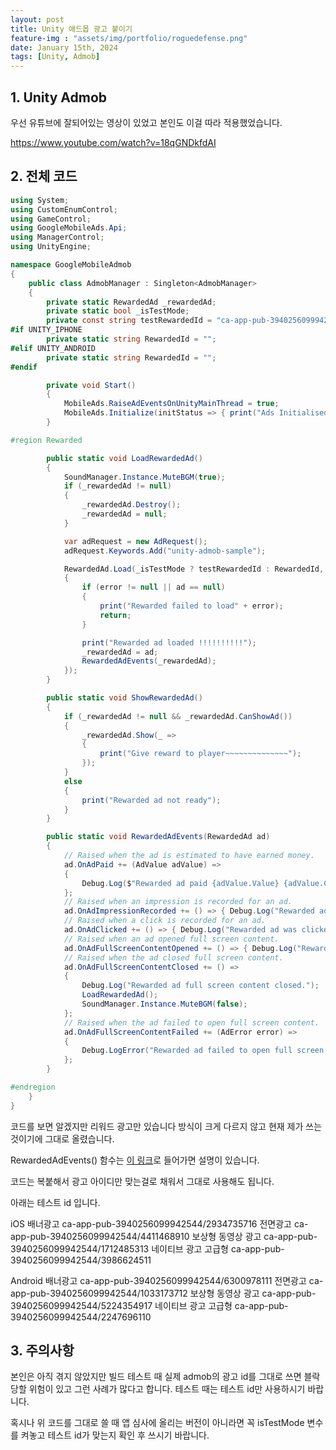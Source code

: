 ```yaml
---
layout: post
title: Unity 애드몹 광고 붙이기
feature-img : "assets/img/portfolio/roguedefense.png"
date: January 15th, 2024
tags: [Unity, Admob]
---
```




## 1. Unity Admob 

우선 유튜브에 잘되어있는 영상이 있었고 본인도 이걸 따라 적용했었습니다.

https://www.youtube.com/watch?v=18qGNDkfdAI

## 2. 전체 코드

```c#
using System;
using CustomEnumControl;
using GameControl;
using GoogleMobileAds.Api;
using ManagerControl;
using UnityEngine;

namespace GoogleMobileAdmob
{
    public class AdmobManager : Singleton<AdmobManager>
    {
        private static RewardedAd _rewardedAd;
        private static bool _isTestMode;
        private const string testRewardedId = "ca-app-pub-3940256099942544/712485313";
#if UNITY_IPHONE
        private static string RewardedId = "";
#elif UNITY_ANDROID
        private static string RewardedId = "";
#endif

        private void Start()
        {
            MobileAds.RaiseAdEventsOnUnityMainThread = true;
            MobileAds.Initialize(initStatus => { print("Ads Initialised !!!!!!!!!!!!!!!!!"); });
        }

#region Rewarded

        public static void LoadRewardedAd()
        {
            SoundManager.Instance.MuteBGM(true);
            if (_rewardedAd != null)
            {
                _rewardedAd.Destroy();
                _rewardedAd = null;
            }

            var adRequest = new AdRequest();
            adRequest.Keywords.Add("unity-admob-sample");

            RewardedAd.Load(_isTestMode ? testRewardedId : RewardedId, adRequest, (ad, error) =>
            {
                if (error != null || ad == null)
                {
                    print("Rewarded failed to load" + error);
                    return;
                }

                print("Rewarded ad loaded !!!!!!!!!!");
                _rewardedAd = ad;
                RewardedAdEvents(_rewardedAd);
            });
        }

        public static void ShowRewardedAd()
        {
            if (_rewardedAd != null && _rewardedAd.CanShowAd())
            {
                _rewardedAd.Show(_ =>
                {
                    print("Give reward to player~~~~~~~~~~~~~~");
                });
            }
            else
            {
                print("Rewarded ad not ready");
            }
        }

        public static void RewardedAdEvents(RewardedAd ad)
        {
            // Raised when the ad is estimated to have earned money.
            ad.OnAdPaid += (AdValue adValue) =>
            {
                Debug.Log($"Rewarded ad paid {adValue.Value} {adValue.CurrencyCode}.");
            };
            // Raised when an impression is recorded for an ad.
            ad.OnAdImpressionRecorded += () => { Debug.Log("Rewarded ad recorded an impression."); };
            // Raised when a click is recorded for an ad.
            ad.OnAdClicked += () => { Debug.Log("Rewarded ad was clicked."); };
            // Raised when an ad opened full screen content.
            ad.OnAdFullScreenContentOpened += () => { Debug.Log("Rewarded ad full screen content opened."); };
            // Raised when the ad closed full screen content.
            ad.OnAdFullScreenContentClosed += () =>
            {
                Debug.Log("Rewarded ad full screen content closed.");
                LoadRewardedAd();
                SoundManager.Instance.MuteBGM(false);
            };
            // Raised when the ad failed to open full screen content.
            ad.OnAdFullScreenContentFailed += (AdError error) =>
            {
                Debug.LogError("Rewarded ad failed to open full screen content with error : " + error);
            };
        }

#endregion
    }
}
```

코드를 보면 알겠지만 리워드 광고만 있습니다 방식이 크게 다르지 않고 현재 제가 쓰는것이기에 그대로 올렸습니다.

RewardedAdEvents() 함수는 
[이 링크](https://developers.google.com/admob/unity/rewarded?hl=ko#ios)로 들어가면 설명이 있습니다.

코드는 복붙해서 광고 아이디만 맞는걸로 채워서 그대로 사용해도 됩니다.

아래는 테스트 id 입니다.

iOS
배너광고  ca-app-pub-3940256099942544/2934735716
전면광고 ca-app-pub-3940256099942544/4411468910
보상형 동영상 광고 ca-app-pub-3940256099942544/1712485313
네이티브 광고 고급형 ca-app-pub-3940256099942544/3986624511

Android
배너광고  ca-app-pub-3940256099942544/6300978111
전면광고 ca-app-pub-3940256099942544/1033173712
보상형 동영상 광고 ca-app-pub-3940256099942544/5224354917
네이티브 광고 고급형 ca-app-pub-3940256099942544/2247696110

## 3. 주의사항

본인은 아직 겪지 않았지만 빌드 테스트 때 실제 admob의 광고 id를 그대로 쓰면 블락당할 위험이 있고 그런 사례가 많다고 합니다. 테스트 때는 테스트 id만 사용하시기 바랍니다. 

혹시나 위 코드를 그대로 쓸 때 앱 심사에 올리는 버전이 아니라면 꼭 isTestMode 변수를 켜놓고 테스트 id가 맞는지 확인 후 쓰시기 바랍니다.